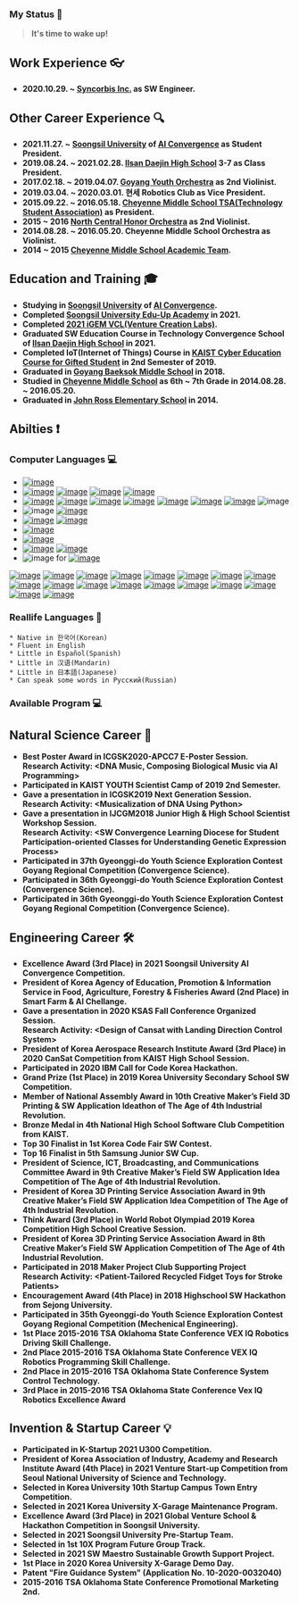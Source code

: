 ### My Status 📢
 > **It's time to wake up!**

## Work Experience 👓
  * **2020.10.29. ~ [Syncorbis Inc.](https://syncorbis.com/) as SW Engineer.**

## Other Career Experience 🔍
  * **2021.11.27. ~  [Soongsil University](https://ssu.ac.kr/) of [AI Convergence](http://aix.ssu.ac.kr/main) as Student President.**
  * **2019.08.24. ~ 2021.02.28. [Ilsan Daejin High School](https://isdj.hs.kr/) 3-7 as Class President.**
  * **2017.02.18. ~ 2019.04.07. [Goyang Youth Orchestra](http://www.gyyouthorchestra.com/orchestra/) as 2nd Violinist.**
  * **2019.03.04. ~ 2020.03.01. 현세 Robotics Club as Vice President.**
  * **2015.09.22. ~ 2016.05.18. [Cheyenne Middle School TSA(Technology Student Association)](https://cheyenne.edmondschools.net/our-school/clubs/tsa/) as President.**
  * **2015 ~ 2016 [North Central Honor Orchestra](https://cheyenne.edmondschools.net/2015/10/05/ncho2015/) as 2nd Violinist.**
  * **2014.08.28. ~ 2016.05.20. Cheyenne Middle School Orchestra as Violinist.**
  * **2014 ~ 2015 [Cheyenne Middle School Academic Team](https://cheyenne.edmondschools.net/our-school/clubs/academic-team/).**

## Education and Training 🎓
  * **Studying in [Soongsil University](https://ssu.ac.kr/) of [AI Convergence](http://aix.ssu.ac.kr/main).**
  * **Completed [Soongsil University Edu-Up Academy](https://startupclass.kr/) in 2021.**
  * **Completed [2021 iGEM VCL(Venture Creation Labs)](https://blog.igem.org/blog/2021/5/15/the-igem-epic-2021-venture-creation-labs).**
  * **Graduated SW Education Course in Technology Convergence School of [Ilsan Daejin High School](https://isdj.hs.kr/) in 2021.**
  * **Completed IoT(Internet of Things) Course in [KAIST Cyber Education Course for Gifted Student](https://talented.kaist.ac.kr:8443/) in 2nd Semester of 2019.**
  * **Graduated in [Goyang Baeksok Middle School](http://www.baeksok.ms.kr/) in 2018.**
  * **Studied in [Cheyenne Middle School](https://cheyenne.edmondschools.net/) as 6th ~ 7th Grade in 2014.08.28. ~ 2016.05.20.**
  * **Graduated in [John Ross Elementary School](https://johnross.edmondschools.net/) in 2014.**

## Abilties ❗
   ### Computer Languages 💻
  * [![image](https://user-images.githubusercontent.com/51695816/147419813-b3ce53ad-00c7-4112-9777-49949567c393.png)](https://www.ibm.com/docs/i/7.3?topic=languages-c-c)
  * [![image](https://user-images.githubusercontent.com/51695816/147419823-225dbd51-4af4-4933-b4e4-238bd97cdeb8.png)](https://docs.microsoft.com/dotnet/csharp/)
     [![image](https://user-images.githubusercontent.com/51695816/147419828-8f72e2e1-16bc-4d3a-b3bb-7dbe1d1ec755.png)](https://docs.unity3d.com/Manual/index.html)
     [![image](https://user-images.githubusercontent.com/51695816/147419834-36a1fce0-e266-47ad-b794-b478f766efe4.png)](https://docs.microsoft.com/visualstudio/ide/create-csharp-winform-visual-studio?view=vs-2022)
     [![image](https://user-images.githubusercontent.com/51695816/147419836-cc3decfa-c582-4978-a92e-53421c909053.png)](https://docs.microsoft.com/windows/apps/winui/winui3/)
  * [![image](https://user-images.githubusercontent.com/51695816/147419881-d99e366a-dcf6-4e43-9e12-aae7c7df43a1.png)](https://docs.python.org/3/)
     [![image](https://user-images.githubusercontent.com/51695816/147419932-95b8e160-7fbf-4ba9-80d1-36c159aee14d.png)](https://www.crummy.com/software/BeautifulSoup/bs4/doc/)
     [![image](https://user-images.githubusercontent.com/51695816/147420020-21c4975f-45d6-4641-93dd-3377ad5261ab.png)](https://www.selenium.dev/selenium/docs/api/py/index.html)
     [![image](https://user-images.githubusercontent.com/51695816/147420046-d592d599-c29b-4bce-86ff-2a2957aed937.png)](https://numpy.org/doc/stable/)
     [![image](https://user-images.githubusercontent.com/51695816/147420050-a2ccf8d2-05d0-46d9-9c12-f8618f3b252b.png)](https://pandas.pydata.org/docs/)
     [![image](https://user-images.githubusercontent.com/51695816/147420055-89c2af04-bcad-4f69-a262-7ab3e2a04eac.png)](https://matplotlib.org/stable/)
     [![image](https://user-images.githubusercontent.com/51695816/147420058-6c41957f-3d52-4eef-aba4-adea9be9bb01.png)](https://biopython.org/wiki/Documentation)
     ![image](https://user-images.githubusercontent.com/51695816/147420061-6df58d51-d3ec-436a-ac24-980f0f6c1170.png)
  * ![image](https://user-images.githubusercontent.com/51695816/147420220-28e8284f-3781-4c94-927d-966162a1dac1.png)
     [![image](https://user-images.githubusercontent.com/51695816/147420383-85115831-9d3c-4854-ae84-8a36a63b8f0f.png)](https://dev.mysql.com/doc/)
  * [![image](https://user-images.githubusercontent.com/51695816/147420326-bc3e2439-0b60-4ab1-9a7c-b57d9c9f1d89.png)](https://www.w3schools.com/html/default.asp)
     [![image](https://user-images.githubusercontent.com/51695816/147420331-f63888db-56f6-4a6d-8551-f0297d922c73.png)](https://www.w3schools.com/css/default.asp)
  * [![image](https://user-images.githubusercontent.com/51695816/147420407-c95b0b22-2b49-4b51-98fe-1a485bc912dd.png)](https://daringfireball.net/projects/markdown/)
  * [![image](https://user-images.githubusercontent.com/51695816/147420444-d6e60c8a-f9bc-492c-8d6f-9a2a0fc0f9a3.png)](https://www.gnu.org/software/bash/manual/bash.html)
  * [![image](https://user-images.githubusercontent.com/51695816/147420465-1269fc5d-c101-41d1-82e0-cab44d76958d.png)](https://dart.dev/guides)
     [![image](https://user-images.githubusercontent.com/51695816/147420489-f65af235-eb04-4664-880f-66e2c9643a0c.png)](https://docs.flutter.dev/)
  * ![image](https://user-images.githubusercontent.com/51695816/147420507-23ed606b-85de-4158-b227-3aab2edb6fa8.png) for [![image](https://user-images.githubusercontent.com/51695816/147904553-1688690c-ca60-4708-8e5a-1b68c44cb53d.png)](https://docs.rainmeter.net/)

[![image](https://user-images.githubusercontent.com/51695816/147905389-dcb54a89-5398-452a-a0d1-04506e72ff43.png)](https://www.autodesk.co.kr/products/fusion-360/overview)
[![image](https://user-images.githubusercontent.com/51695816/147904369-43fa2140-f0ad-4c17-b406-0ae7fd242bfe.png)](https://www.adobe.com/products/photoshop.html)
[![image](https://user-images.githubusercontent.com/51695816/147904440-96631054-5e3e-4d4b-9b0a-fc5c0338fd70.png)](https://www.adobe.com/products/illustrator.html)
[![image](https://user-images.githubusercontent.com/51695816/147904478-17c02c1f-05d2-44eb-af70-692f8c573c2f.png)](https://www.adobe.com/products/premiere.html)
[![image](https://user-images.githubusercontent.com/51695816/147904493-83547122-002d-4629-b523-0ac61a3b60f6.png)](https://www.adobe.com/products/xd.html)
[![image](https://user-images.githubusercontent.com/51695816/147904499-bcd8a00e-4f87-49ec-904d-c0933d99dc48.png)](https://www.figma.com/)
[![image](https://user-images.githubusercontent.com/51695816/147904526-5bc12297-5ff2-4503-85f4-323d51d367aa.png)](https://www.vegascreativesoftware.com/us/vegas-pro/)
[![image](https://user-images.githubusercontent.com/51695816/147904572-65806691-4fd7-4fff-9a04-4cfbe2d9924b.png)](https://www.clipstudio.net/)
[![image](https://user-images.githubusercontent.com/51695816/147904636-f36a2587-77d9-4ccf-9ff0-6bf9ab092412.png)](https://www.microsoft.com/microsoft-365)
[![image](https://user-images.githubusercontent.com/51695816/147904682-65b696ea-e480-45a5-b06b-88067c5eaa01.png)](https://ultimaker.com/software/ultimaker-cura)
[![image](https://user-images.githubusercontent.com/51695816/147904751-e019574a-0446-43a4-935f-d46dadf0052b.png)](https://docs.rainmeter.net/)
[![image](https://user-images.githubusercontent.com/51695816/147904875-217ec0ef-eb6d-4e31-a42d-e7fa336b927c.png)](https://www.arduino.cc/en/main/docs)
[![image](https://user-images.githubusercontent.com/51695816/147904930-e0882124-7a8a-4eb2-86de-0469c79fa667.png)](https://www.raspberrypi.com/documentation/)
[![image](https://user-images.githubusercontent.com/51695816/147905012-cb530ce4-4419-44a4-b0d9-bacecc3979de.png)](https://www.kernel.org/doc/html/latest/)
[![image](https://user-images.githubusercontent.com/51695816/147905093-85f98849-6df2-4b68-8080-d7565f951b0e.png)](https://help.ubuntu.com/)
[![image](https://user-images.githubusercontent.com/51695816/147905103-8b258c61-ee5f-405f-bfe1-4c0c905b1745.png)](https://docs.docker.com/)
[![image](https://user-images.githubusercontent.com/51695816/147905150-8db95924-a9a6-4cdd-a8d5-11d6768e1808.png)](https://discord.com/)
[![image](https://user-images.githubusercontent.com/51695816/147905173-89ef10a1-77ac-4b08-bfd4-8830aa7d25f2.png)](https://developers.notion.com/)

  ### Reallife Languages 💬
    * Native in 한국어(Korean)
    * Fluent in English
    * Little in Español(Spanish)
    * Little in 汉语(Mandarin)
    * Little in 日本語(Japanese)
    * Can speak some words in Pусский(Russian)

  ### Available Program 💻


## Natural Science Career 🔬
  * **Best Poster Award in ICGSK2020-APCC7 E-Poster Session.\
    Research Activity: <DNA Music, Composing Biological Music via AI Programming>**
  * **Participated in KAIST YOUTH Scientist Camp of 2019 2nd Semester.**
  * **Gave a presentation in ICGSK2019 Next Generation Session.\
    Research Activity: \<Musicalization of DNA Using Python\>**
  * **Gave a presentation in IJCGM2018 Junior High & High School Scientist Workshop Session.\
    Research Activity: \<SW Convergence Learning Diocese for Student Participation-oriented Classes for Understanding Genetic Expression Process\>**
  * **Participated in 37th Gyeonggi-do Youth Science Exploration Contest Goyang Regional Competition (Convergence Science).**
  * **Participated in 36th Gyeonggi-do Youth Science Exploration Contest (Convergence Science).**
  * **Participated in 36th Gyeonggi-do Youth Science Exploration Contest Goyang Regional Competition (Convergence Science).**

## Engineering Career 🛠️
  * **Excellence Award (3rd Place) in 2021 Soongsil University AI Convergence Competition.**
  * **President of Korea Agency of Education, Promotion & Information Service in Food, Agriculture, Forestry & Fisheries Award (2nd Place) in Smart Farm & AI Chellange.**
  * **Gave a presentation in 2020 KSAS Fall Conference Organized Session.\
    Research Activity: \<Design of Cansat with Landing Direction Control System\>**
  * **President of Korea Aerospace Research Institute Award (3rd Place) in 2020 CanSat Competition from KAIST High School Session.**
  * **Participated in 2020 IBM Call for Code Korea Hackathon.**
  * **Grand Prize (1st Place) in 2019 Korea University Secondary School SW Competition.**
  * **Member of National Assembly Award in 10th Creative Maker’s Field 3D Printing & SW Application Ideathon of The Age of 4th Industrial Revolution.**
  * **Bronze Medal in 4th National High School Software Club Competition from KAIST.**
  * **Top 30 Finalist in 1st Korea Code Fair SW Contest.**
  * **Top 16 Finalist in 5th Samsung Junior SW Cup.**
  * **President of Science, ICT, Broadcasting, and Communications Committee Award in 9th Creative Maker’s Field SW Application Idea Competition of The Age of 4th Industrial Revolution.**
  * **President of Korea 3D Printing Service Association Award in 9th Creative Maker’s Field SW Application Idea Competition of The Age of 4th Industrial Revolution.**
  * **Think Award (3rd Place) in World Robot Olympiad 2019 Korea Competition High School Creative Session.**
  * **President of Korea 3D Printing Service Association Award in 8th Creative Maker’s Field SW Application Competition of The Age of 4th Industrial Revolution.**
  * **Participated in 2018 Maker Project Club Supporting Project\
    Research Activity: \<Patient-Tailored Recycled Fidget Toys for Stroke Patients\>**
  * **Encouragement Award (4th Place) in 2018 Highschool SW Hackathon from Sejong University.**
  * **Participated in 35th Gyeonggi-do Youth Science Exploration Contest Goyang Regional Competition (Mechenical Engineering).**
  * **1st Place 2015-2016 TSA Oklahoma State Conference VEX IQ Robotics Driving Skill Challenge.**
  * **2nd Place 2015-2016 TSA Oklahoma State Conference VEX IQ Robotics Programming Skill Challenge.**
  * **2nd Place in 2015-2016 TSA Oklahoma State Conference System Control Technology.**
  * **3rd Place in 2015-2016 TSA Oklahoma State Conference Vex IQ Robotics Excellence Award**
  
## Invention & Startup Career 💡
  * **Participated in K-Startup 2021 U300 Competition.**
  * **President of Korea Association of Industry, Academy and Research Institute Award (4th Place) in 2021 Venture Start-up Competition from Seoul National University of Science and Technology.**
  * **Selected in Korea University 10th Startup Campus Town Entry Competition.**
  * **Selected in 2021 Korea University X-Garage Maintenance Program.**
  * **Excellence Award (3rd Place) in 2021 Global Venture School & Hackathon Competition in Soongsil University.**
  * **Selected in 2021 Soongsil University Pre-Startup Team.**
  * **Selected in 1st 10X Program Future Group Track.**
  * **Selected in 2021 SW Maestro Sustainable Growth Support Project.**
  * **1st Place in 2020 Korea University X-Garage Demo Day.**
  * **Patent "Fire Guidance System" (Application No. 10-2020-0032040)**
  * **2015-2016 TSA Oklahoma State Conference Promotional Marketing 2nd.**


<!--
**hse09021/hse09021** is a ✨ _special_ ✨ repository because its `README.md` (this file) appears on your GitHub profile.

Here are some ideas to get you started:

- 🔭 I’m currently working on ...
- 🌱 I’m currently learning ...
- 👯 I’m looking to collaborate on ...
- 🤔 I’m looking for help with ...
- 💬 Ask me about ...
- 📫 How to reach me: ...
- 😄 Pronouns: ...
- ⚡ Fun fact: ...
-->

